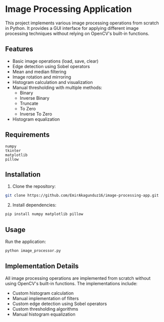 # Image Processing Application

This project implements various image processing operations from scratch in Python. It provides a GUI interface for applying different image processing techniques without relying on OpenCV's built-in functions.

## Features

- Basic image operations (load, save, clear)
- Edge detection using Sobel operators
- Mean and median filtering
- Image rotation and mirroring
- Histogram calculation and visualization
- Manual thresholding with multiple methods:
  - Binary
  - Inverse Binary
  - Truncate
  - To Zero
  - Inverse To Zero
- Histogram equalization

## Requirements

```
numpy
tkinter
matplotlib
pillow
```

## Installation

1. Clone the repository:
```bash
git clone https://github.com/EmirAkagunduz16/image-processing-app.git
```

2. Install dependencies:
```bash
pip install numpy matplotlib pillow
```

## Usage

Run the application:
```bash
python image_processor.py
```

## Implementation Details

All image processing operations are implemented from scratch without using OpenCV's built-in functions. The implementations include:

- Custom histogram calculation
- Manual implementation of filters
- Custom edge detection using Sobel operators
- Custom thresholding algorithms
- Manual histogram equalization
